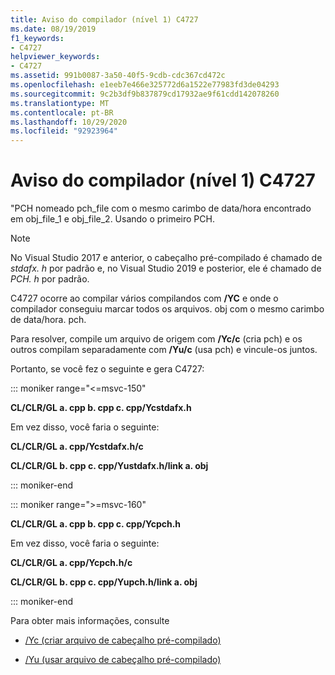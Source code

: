 ```yaml
---
title: Aviso do compilador (nível 1) C4727
ms.date: 08/19/2019
f1_keywords:
- C4727
helpviewer_keywords:
- C4727
ms.assetid: 991b0087-3a50-40f5-9cdb-cdc367cd472c
ms.openlocfilehash: e1eeb7e466e325772d6a1522e77983fd3de04293
ms.sourcegitcommit: 9c2b3df9b837879cd17932ae9f61cdd142078260
ms.translationtype: MT
ms.contentlocale: pt-BR
ms.lasthandoff: 10/29/2020
ms.locfileid: "92923964"
---
```

# <a name="compiler-warning-level-1-c4727"></a>Aviso do compilador (nível 1) C4727

"PCH nomeado pch_file com o mesmo carimbo de data/hora encontrado em obj_file_1 e obj_file_2.  Usando o primeiro PCH.

> [!NOTE]
> No Visual Studio 2017 e anterior, o cabeçalho pré-compilado é chamado de *stdafx. h* por padrão e, no Visual Studio 2019 e posterior, ele é chamado de *PCH. h* por padrão.

C4727 ocorre ao compilar vários compilandos com **/YC** e onde o compilador conseguiu marcar todos os arquivos. obj com o mesmo carimbo de data/hora. pch.

Para resolver, compile um arquivo de origem com **/Yc/c** (cria pch) e os outros compilam separadamente com **/Yu/c** (usa pch) e vincule-os juntos.

Portanto, se você fez o seguinte e gera C4727:

::: moniker range="<=msvc-150"

**CL/CLR/GL a. cpp b. cpp c. cpp/Ycstdafx.h**

Em vez disso, você faria o seguinte:

**CL/CLR/GL a. cpp/Ycstdafx.h/c**

**CL/CLR/GL b. cpp c. cpp/Yustdafx.h/link a. obj**

::: moniker-end

::: moniker range=">=msvc-160"

**CL/CLR/GL a. cpp b. cpp c. cpp/Ycpch.h**

Em vez disso, você faria o seguinte:

**CL/CLR/GL a. cpp/Ycpch.h/c**

**CL/CLR/GL b. cpp c. cpp/Yupch.h/link a. obj**

::: moniker-end

Para obter mais informações, consulte

- [/Yc (criar arquivo de cabeçalho pré-compilado)](../../build/reference/yc-create-precompiled-header-file.md)

- [/Yu (usar arquivo de cabeçalho pré-compilado)](../../build/reference/yu-use-precompiled-header-file.md)
